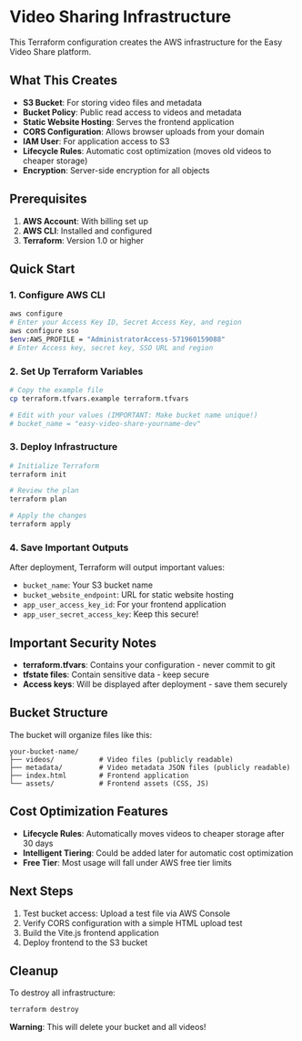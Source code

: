 # Video Sharing Infrastructure

This Terraform configuration creates the AWS infrastructure for the Easy Video Share platform.

## What This Creates

- **S3 Bucket**: For storing video files and metadata
- **Bucket Policy**: Public read access to videos and metadata
- **Static Website Hosting**: Serves the frontend application
- **CORS Configuration**: Allows browser uploads from your domain
- **IAM User**: For application access to S3
- **Lifecycle Rules**: Automatic cost optimization (moves old videos to cheaper storage)
- **Encryption**: Server-side encryption for all objects

## Prerequisites

1. **AWS Account**: With billing set up
2. **AWS CLI**: Installed and configured
3. **Terraform**: Version 1.0 or higher

## Quick Start

### 1. Configure AWS CLI

```bash
aws configure
# Enter your Access Key ID, Secret Access Key, and region
aws configure sso
$env:AWS_PROFILE = "AdministratorAccess-571960159088"
# Enter Access key, secret key, SSO URL and region
```

### 2. Set Up Terraform Variables

```bash
# Copy the example file
cp terraform.tfvars.example terraform.tfvars

# Edit with your values (IMPORTANT: Make bucket name unique!)
# bucket_name = "easy-video-share-yourname-dev"
```

### 3. Deploy Infrastructure

```bash
# Initialize Terraform
terraform init

# Review the plan
terraform plan

# Apply the changes
terraform apply
```

### 4. Save Important Outputs

After deployment, Terraform will output important values:

- `bucket_name`: Your S3 bucket name
- `bucket_website_endpoint`: URL for static website hosting
- `app_user_access_key_id`: For your frontend application
- `app_user_secret_access_key`: Keep this secure!

## Important Security Notes

- **terraform.tfvars**: Contains your configuration - never commit to git
- **tfstate files**: Contain sensitive data - keep secure
- **Access keys**: Will be displayed after deployment - save them securely

## Bucket Structure

The bucket will organize files like this:

```
your-bucket-name/
├── videos/           # Video files (publicly readable)
├── metadata/         # Video metadata JSON files (publicly readable)
├── index.html        # Frontend application
└── assets/           # Frontend assets (CSS, JS)
```

## Cost Optimization Features

- **Lifecycle Rules**: Automatically moves videos to cheaper storage after 30 days
- **Intelligent Tiering**: Could be added later for automatic cost optimization
- **Free Tier**: Most usage will fall under AWS free tier limits

## Next Steps

1. Test bucket access: Upload a test file via AWS Console
2. Verify CORS configuration with a simple HTML upload test
3. Build the Vite.js frontend application
4. Deploy frontend to the S3 bucket

## Cleanup

To destroy all infrastructure:

```bash
terraform destroy
```

**Warning**: This will delete your bucket and all videos!
